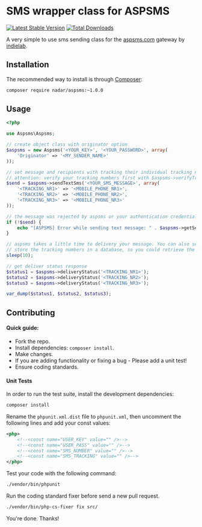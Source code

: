 # SMS wrapper class for ASPSMS

[![Latest Stable Version](https://poser.pugx.org/nadar/aspsms/v/stable)](https://packagist.org/packages/nadar/aspsms)
[![Total Downloads](https://poser.pugx.org/nadar/aspsms/downloads)](https://packagist.org/packages/nadar/aspsms)

A very simple to use sms sending class for the [aspsms.com](http://aspsms.com) gateway by [indielab](http://www.indielab.ch).

## Installation

The recommended way to install is through [Composer](http://getcomposer.org):

```sh
composer require nadar/aspsms:~1.0.0
```

## Usage

```php
<?php

use Aspsms\Aspsms;

// create object class with originator option
$aspsms = new Aspsms('<YOUR_KEY>', '<YOUR_PASSWORD>', array(
    'Originator' => '<MY_SENDER_NAME>'
));

// set message and recipients with tracking their individual tracking numbers.
// attention: verify your tracking numbers first with $aspsms->verifyTrackingNumber(..);
$send = $aspsms->sendTextSms('<YOUR_SMS_MESSAGE>', array(
    '<TRACKING_NR1>' => '<MOBILE_PHONE_NR1>',
    '<TRACKING_NR2>' => '<MOBILE_PHONE_NR2>',
    '<TRACKING_NR3>' => '<MOBILE_PHONE_NR3>'
));

// the message was rejected by aspsms or your authentication credentials where wrong.
if (!$send) {
    echo "[ASPSMS] Error while sending text message: " . $aspsms->getSendStatus();
}

// aspsms takes a little time to delivery your message. You can also send the message and
// store the tracking numbers in a database, so you could retrieve the delivery status later.
sleep(10);

// get deliver status response
$status1 = $aspsms->deliveryStatus('<TRACKING_NR1>');
$status2 = $aspsms->deliveryStatus('<TRACKING_NR2>');
$status3 = $aspsms->deliveryStatus('<TRACKING_NR3>');

var_dump($status1, $status2, $status3);
```

## Contributing

#### Quick guide:

+ Fork the repo.
+ Install dependencies: `composer install`.
+ Make changes.
+ If you are adding functionality or fixing a bug - Please add a unit test!
+ Ensure coding standards.

#### Unit Tests

In order to run the test suite, install the development dependencies:

```sh
composer install
```

Rename the `phpunit.xml.dist` file to `phpunit.xml`, then uncomment the following lines and add your const values:

```xml
<php>
    <!--<const name="USER_KEY" value="" />-->
    <!--<const name="USER_PASS" value="" />-->
    <!--<const name="SMS_NUMBER" value="" />-->
    <!--<const name="SMS_TRACKING" value="" />-->
</php>
```

Test your code with the following command:

```sh
./vendor/bin/phpunit
```

Run the coding standard fixer before send a new pull request.

```sh
./vendor/bin/php-cs-fixer fix src/
```

You're done. Thanks!
